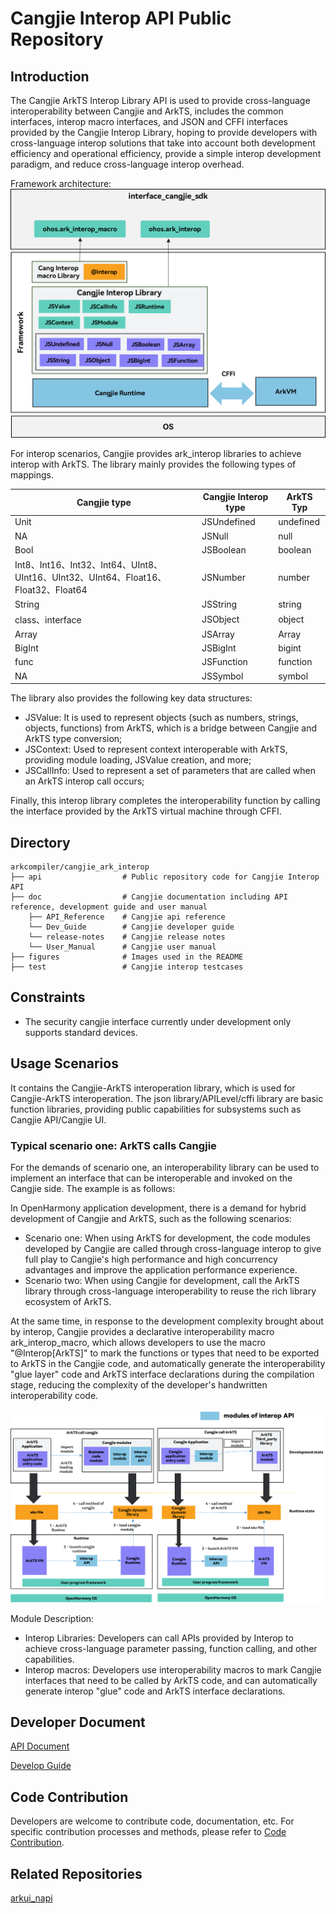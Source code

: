 # Cangjie Interop API Public Repository

## Introduction

The Cangjie ArkTS Interop Library API is used to provide cross-language interoperability between Cangjie and ArkTS, includes the common interfaces, interop macro interfaces, and JSON and CFFI interfaces provided by the Cangjie Interop Library, hoping to provide developers with cross-language interop solutions that take into account both development efficiency and operational efficiency, provide a simple interop development paradigm, and reduce cross-language interop overhead.

Framework architecture:
![cangjie interop API](./figures/cangjie-interop_eng.png)

For interop scenarios, Cangjie provides ark_interop libraries to achieve interop with ArkTS. The library mainly provides the following types of mappings.

| **Cangjie type**                                                 | **Cangjie Interop type** | **ArkTS  Typ** |
| ------------------------------------------------------------ | -------------------- | --------------- |
| Unit                                                         | JSUndefined          | undefined       |
| NA                                                           | JSNull               | null            |
| Bool                                                         | JSBoolean            | boolean         |
| Int8、Int16、Int32、Int64、UInt8、UInt16、UInt32、UInt64、Float16、Float32、Float64 | JSNumber             | number          |
| String                                                       | JSString             | string          |
| class、interface                                             | JSObject             | object          |
| Array                                                        | JSArray              | Array           |
| BigInt                                                       | JSBigInt             | bigint          |
| func                                                         | JSFunction           | function        |
| NA                                                           | JSSymbol             | symbol          |

The library also provides the following key data structures:

- JSValue: It is used to represent objects (such as numbers, strings, objects, functions) from ArkTS, which is a bridge between Cangjie and ArkTS type conversion;
- JSContext: Used to represent context interoperable with ArkTS, providing module loading, JSValue creation, and more;
- JSCallInfo: Used to represent a set of parameters that are called when an ArkTS interop call occurs;

Finally, this interop library completes the interoperability function by calling the interface provided by the ArkTS virtual machine through CFFI.

## Directory

```text
arkcompiler/cangjie_ark_interop
├── api                  # Public repository code for Cangjie Interop API
├── doc                  # Cangjie documentation including API reference, development guide and user manual
    ├── API_Reference    # Cangjie api reference
    └── Dev_Guide        # Cangjie developer guide
    └── release-notes    # Cangjie release notes
    └── User_Manual      # Cangjie user manual
├── figures              # Images used in the README
├── test                 # Cangjie interop testcases
```

## Constraints

- The security cangjie interface currently under development only supports standard devices.

## Usage Scenarios

It contains the Cangjie-ArkTS interoperation library, which is used for Cangjie-ArkTS interoperation. The json library/APILevel/cffi library are basic function libraries, providing public capabilities for subsystems such as Cangjie API/Cangjie UI.

### Typical scenario one: ArkTS calls Cangjie

For the demands of scenario one, an interoperability library can be used to implement an interface that can be interoperable and invoked on the Cangjie side. The example is as follows:

In OpenHarmony application development, there is a demand for hybrid development of Cangjie and ArkTS, such as the following scenarios:

- Scenario one: When using ArkTS for development, the code modules developed by Cangjie are called through cross-language interop to give full play to Cangjie's high performance and high concurrency advantages and improve the application performance experience.
- Scenario two: When using Cangjie for development, call the ArkTS library through cross-language interoperability to reuse the rich library ecosystem of ArkTS.

At the same time, in response to the development complexity brought about by interop, Cangjie provides a declarative interoperability macro ark_interop_macro, which allows developers to use the macro "@Interop[ArkTS]" to mark the functions or types that need to be exported to ArkTS in the Cangjie code, and automatically generate the interoperability "glue layer" code and ArkTS interface declarations during the compilation stage, reducing the complexity of the developer's handwritten interoperability code.

![Cangjie interoperability flow chart](./figures/api_eng.png)

Module Description:
- Interop Libraries: Developers can call APIs provided by Interop to achieve cross-language parameter passing, function calling, and other capabilities.
- Interop macros: Developers use interoperability macros to mark Cangjie interfaces that need to be called by ArkTS code, and can automatically generate interop "glue" code and ArkTS interface declarations.

## Developer Document

[API Document](https://gitcode.com/openharmony-sig/arkcompiler_cangjie_ark_interop/blob/master/doc/API_Reference/source_zh_cn/arkinterop/cj-apis-ark_interop.md)

[Develop Guide](hhttps://gitcode.com/openharmony-sig/arkcompiler_cangjie_ark_interop/blob/master/doc/Dev_Guide/summary_cjnative_ohos.md)

## Code Contribution

Developers are welcome to contribute code, documentation, etc. For specific contribution processes and methods, please refer to [Code Contribution](https://gitcode.com/openharmony/docs/blob/master/en/contribute/code-contribution.md).

## Related Repositories

[arkui_napi](https://gitee.com/openharmony/arkui_napi)
